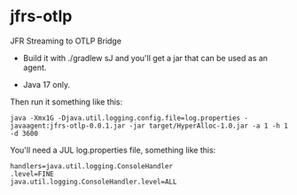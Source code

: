 # jfrs-otlp
JFR Streaming to OTLP Bridge

* Build it with ./gradlew sJ and you'll get a jar that can be used as an agent. 

* Java 17 only.
  
Then run it something like this:
  
```
java -Xmx1G -Djava.util.logging.config.file=log.properties -javaagent:jfrs-otlp-0.0.1.jar -jar target/HyperAlloc-1.0.jar -a 1 -h 1 -d 3600
```

You'll need a JUL log.properties file, something like this:

```
handlers=java.util.logging.ConsoleHandler
.level=FINE
java.util.logging.ConsoleHandler.level=ALL
```